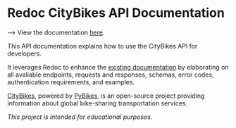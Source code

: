 # Redoc CityBikes API Documentation

--> View the documentation [here](https://kchonka.github.io/citybikes-api-docs/).


This API documentation explains how to use the CityBikes API for developers. 


It leverages Redoc to enhance the 
[existing documentation](https://api.citybik.es/v2/) by elaborating 
on all avaliable endpoints, requests and responses, schemas,
error codes, authentication requirements, and examples. 


[CityBikes](https://www.citybik.es/), powered by 
[PyBikes](https://github.com/eskerda/pybikes), 
is an open-source project providing information about global 
bike-sharing transportation services. 

*This project is intended for educational purposes.*